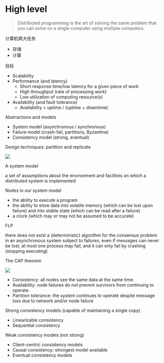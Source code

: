 # High level

> Distributed programming is the art of solving the same problem that you can solve on a single computer using multiple computers.


计算机两大任务

- 存储
- 计算


目标

- Scalability
- Performance (and latency)
  - Short response time/low latency for a given piece of work
  - High throughput (rate of processing work)
  - Low utilization of computing resource(s)
- Availability (and fault tolerance)
  - Availability = uptime / (uptime + downtime).
 

Abstractions and models

- System model (asynchronous / synchronous)
- Failure model (crash-fail, partitions, Byzantine)
- Consistency model (strong, eventual)

Design techniques: partition and replicate

![](http://book.mixu.net/distsys/images/part-repl.png)

A system model

a set of assumptions about the environment and facilities on which a distributed system is implemented

Nodes in our system model

- the ability to execute a program
- the ability to store data into volatile memory (which can be lost upon failure) and into stable state (which can be read after a failure)
- a clock (which may or may not be assumed to be accurate)

FLP

there does not exist a (deterministic) algorithm for the consensus problem in an asynchronous system subject to failures, even if messages can never be lost, at most one process may fail, and it can only fail by crashing (stopping executing)

The CAP theorem

![](http://book.mixu.net/distsys/images/CAP.png)

- Consistency: all nodes see the same data at the same time.
- Availability: node failures do not prevent survivors from continuing to operate.
- Partition tolerance: the system continues to operate despite message loss due to network and/or node failure

Strong consistency models (capable of maintaining a single copy)

- Linearizable consistency
- Sequential consistency

Weak consistency models (not strong)

- Client-centric consistency models
- Causal consistency: strongest model available
- Eventual consistency models
